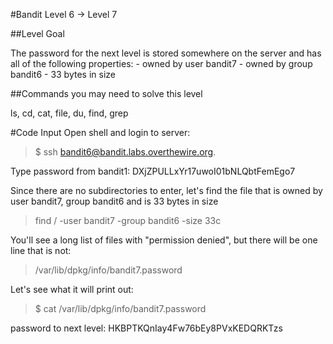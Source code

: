 #Bandit Level 6 → Level 7

##Level Goal

The password for the next level is stored somewhere on the server and has all of the following properties: - owned by user bandit7 - owned by group bandit6 - 33 bytes in size

##Commands you may need to solve this level

ls, cd, cat, file, du, find, grep

#Code Input
Open shell and login to server:
>$ ssh bandit6@bandit.labs.overthewire.org.

Type password from bandit1: DXjZPULLxYr17uwoI01bNLQbtFemEgo7

Since there are no subdirectories to enter, let's find the file that is owned by user bandit7, group bandit6 and is 33 bytes in size
>find / -user bandit7 -group bandit6 -size 33c

You'll see a long list of files with "permission denied", but there will be one line that is not:
>/var/lib/dpkg/info/bandit7.password

Let's see what it will print out: 
>$ cat /var/lib/dpkg/info/bandit7.password

password to next level: HKBPTKQnIay4Fw76bEy8PVxKEDQRKTzs

